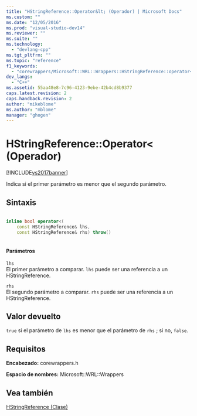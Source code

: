 ```yaml
---
title: "HStringReference::Operator&lt; (Operador) | Microsoft Docs"
ms.custom: ""
ms.date: "12/05/2016"
ms.prod: "visual-studio-dev14"
ms.reviewer: ""
ms.suite: ""
ms.technology: 
  - "devlang-cpp"
ms.tgt_pltfrm: ""
ms.topic: "reference"
f1_keywords: 
  - "corewrappers/Microsoft::WRL::Wrappers::HStringReference::operator<"
dev_langs: 
  - "C++"
ms.assetid: 55aa48e8-7c96-4123-9ebe-42b4cd8b9377
caps.latest.revision: 2
caps.handback.revision: 2
author: "mikeblome"
ms.author: "mblome"
manager: "ghogen"
---
```

# HStringReference::Operator&lt; (Operador)
[!INCLUDE[vs2017banner](../assembler/inline/includes/vs2017banner.md)]

Indica si el primer parámetro es menor que el segundo parámetro.  
  
## Sintaxis  
  
```cpp  
  
inline bool operator<(  
    const HStringReference& lhs,   
    const HStringReference& rhs) throw()  
  
```  
  
#### Parámetros  
 `lhs`  
 El primer parámetro a comparar.  `lhs` puede ser una referencia a un HStringReference.  
  
 `rhs`  
 El segundo parámetro a comparar.  `rhs` puede ser una referencia a un HStringReference.  
  
## Valor devuelto  
 `true` si el parámetro de `lhs` es menor que el parámetro de `rhs` ; si no, `false`.  
  
## Requisitos  
 **Encabezado:** corewrappers.h  
  
 **Espacio de nombres:** Microsoft::WRL::Wrappers  
  
## Vea también  
 [HStringReference \(Clase\)](../windows/hstringreference-class.md)